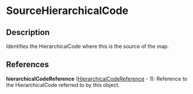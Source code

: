 
# SourceHierarchicalCode





## Description

Identifies the HierarchicalCode where this is the source of the map.




## References

**hierarchicalCodeReference** ([HierarchicalCodeReference](HierarchicalCodeReference.md) - 1): Reference to the HierarchicalCode referred to by this object.




